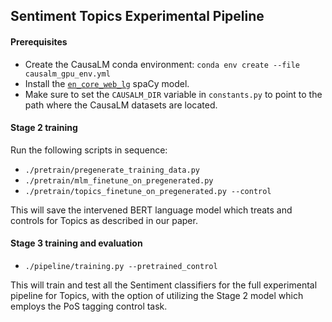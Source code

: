 ## Sentiment Topics Experimental Pipeline
#### Prerequisites
- Create the CausaLM conda environment: `conda env create --file causalm_gpu_env.yml`
- Install the [`en_core_web_lg`](https://spacy.io/models/en#en_core_web_lg) spaCy model.
- Make sure to set the `CAUSALM_DIR` variable in `constants.py` to point to the path where the CausaLM datasets are located.
#### Stage 2 training
Run the following scripts in sequence:
- `./pretrain/pregenerate_training_data.py`
- `./pretrain/mlm_finetune_on_pregenerated.py`
- `./pretrain/topics_finetune_on_pregenerated.py --control`

This will save the intervened BERT language model which treats and controls for Topics as described in our paper.

#### Stage 3 training and evaluation
- `./pipeline/training.py --pretrained_control`

This will train and test all the Sentiment classifiers for the full experimental pipeline for Topics, with the option of utilizing the Stage 2 model which employs the PoS tagging control task.
